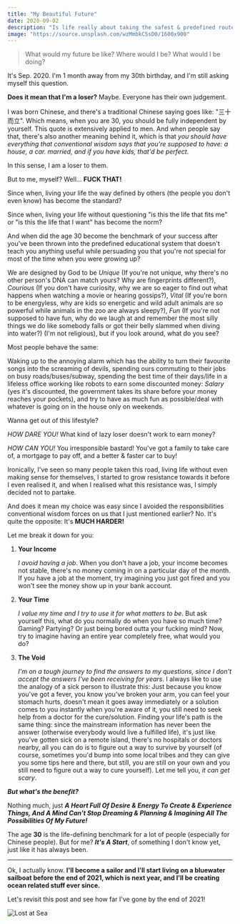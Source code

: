 ```yaml
---
title: "My Beautiful Future"
date: 2020-09-02
description: "Is life really about taking the safest & predefined route?"
image: "https://source.unsplash.com/wzMmbkC5sD0/1600x900"
---
```


> What would my future be like? Where would I be? What would I be doing?

It's Sep. 2020. I'm 1 month away from my 30th birthday, and I'm still asking myself this question.

**Does it mean that I'm a loser?** Maybe. Everyone has their own judgement.

I was born Chinese, and there's a traditional Chinese saying goes like: "三十而立". Which means, when you are 30, you should be fully independent by yourself. This quote is extensively applied to men. And when people say that, there's also another meaning behind it, which is that *you should have everything that conventional wisdom says that you're supposed to have: a house, a car. married, and if you have kids, that'd be perfect*.

In this sense, I am a loser to them.

But to me, myself? Well... **FUCK THAT!**

Since when, living your life the way defined by others (the people you don't even know) has become the standard?

Since when, living your life without questioning "is this the life that fits me" or "is this the life that I want" has become the norm?

And when did the age 30 become the benchmark of your success after you've been thrown into the predefined educational system that doesn't teach you anything useful while persuading you that you're not special for most of the time when you were growing up?

We are designed by God to be *Unique* (If you're not unique, why there's no other person's DNA can match yours? Why are fingerprints different?),
*Courious* (If you don't have curiosity, why we are so eager to find out what happens when watching a movie or hearing gossips?),
*Vital* (If you're born to be energyless, why are kids so energetic and wild adult animals are so powerful while animals in the zoo are always sleepy?),
*Fun* (If you're not supposed to have fun, why do we laugh at and remember the most silly things we do like somebody falls or got their belly slammed when diving into water?)
(I'm not religious), but if you look around, what do you see?

Most people behave the same:

Waking up to the annoying alarm which has the ability to turn their favourite songs into the screaming of devils, spending ours commuting to their jobs on busy roads/buses/subway, spending the best time of their days/life in a lifeless office working like robots to earn some discounted money: *Salary* (yes it's discounted, the government takes its share before your money reaches your pockets), and try to have as much fun as possible/deal with whatever is going on in the house only on weekends.

Wanna get out of this lifestyle?

*HOW DARE YOU!* What kind of lazy loser doesn't work to earn money?

*HOW CAN YOU!* You irresponsible bastard! You've got a family to take care of, a mortgage to pay off, and a better & faster car to buy!

Ironically, I've seen so many people taken this road, living life without even making sense for themselves, I started to grow resistance towards it before I even realised it, and when I realised what this resistance was, I simply decided not to partake.

And does it mean my choice was easy since I avoided the responsibilities conventional wisdom forces on us that I just mentioned earlier? No. It's quite the opposite: It's **MUCH HARDER!**

Let me break it down for you:

1. **Your Income**

	*I avoid having a job*. When you don't have a job, your income becomes not stable, there's no money coming in on a particular day of the month. If you have a job at the moment, try imagining you just got fired and you won't see the money show up in your bank account.

2. **Your Time**

	*I value my time and I try to use it for what matters to be*. But ask yourself this, what do you normally do when you have so much time? Gaming? Partying? Or just being bored outta your fucking mind? Now, try to imagine having an entire year completely free, what would you do?

3. **The Void**

	*I'm on a tough journey to find the answers to my questions, since I don't accept the answers I've been receiving for years*. I always like to use the analogy of a sick person to illustrate this: Just because you know you've got a fever, you know you've broken your arm, you can feel your stomach hurts, doesn't mean it goes away immediately or a solution comes to you instantly when you're aware of it, you still need to seek help from a doctor for the cure/solution. Finding your life's path is the same thing: since the mainstream information has never been the answer (otherwise everybody would live a fulfilled life), it's just like you've gotten sick on a remote island, there's no hospitals or doctors nearby, all you can do is to figure out a way to survive by yourself (of course, sometimes you'd bump into some local tribes and they can give you some tips here and there, but still, you are still on your own and you still need to figure out a way to cure yourself). Let me tell you, *it can get scary*.

***But what's the benefit?***

Nothing much, just ***A Heart Full Of Desire & Energy To Create & Experience Things, And A Mind Can't Stop Dreaming & Planning & Imagining All The Possibilities Of My Future!***

The age **30** is the life-defining benchmark for a lot of people (especially for Chinese people). But for me? ***It's A Start***, of something I don't know yet, just like it has always been.

---

Ok, I actually know. **I'll become a sailor and I'll start living on a bluewater sailboat before the end of 2021, which is next year, and I'll be creating ocean related stuff ever since.**

Let's revisit this post and see how far I've gone by the end of 2021!

![Lost at Sea](https://source.unsplash.com/SLf9CvojiPo/1600x900)
